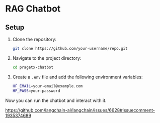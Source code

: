 # RAG Chatbot

## Setup

1. Clone the repository:
    ```bash
    git clone https://github.com/your-username/repo.git
    ```

2. Navigate to the project directory:
    ```bash
    cd pragetx-chatbot
    ```

3. Create a `.env` file and add the following environment variables:
    ```bash
    HF_EMAIL=your-email@example.com
    HF_PASS=your-password
    ```

Now you can run the chatbot and interact with it.



https://github.com/langchain-ai/langchain/issues/6628#issuecomment-1935374689